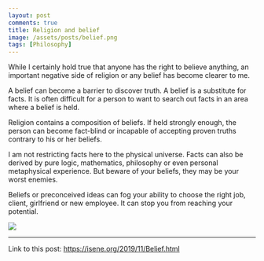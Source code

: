 ```yaml
---
layout: post
comments: true
title: Religion and belief
image: /assets/posts/belief.png
tags: [Philosophy]
---
```


While I certainly hold true that anyone has the right to believe anything,
an important negative side of religion or any belief has become clearer to me.

A belief can become a barrier to discover truth. A belief is a substitute
for facts. It is often difficult for a person to want to search out facts in
an area where a belief is held.

Religion contains a composition of beliefs. If held strongly enough, the
person can become fact-blind or incapable of accepting proven truths contrary
to his or her beliefs.

I am not restricting facts here to the physical universe. Facts can also be
derived by pure logic, mathematics, philosophy or even personal metaphysical
experience. But beware of your beliefs, they may be your worst enemies.

Beliefs or preconceived ideas can fog your ability to choose the right job,
client, girlfriend or new employee. It can stop you from reaching your
potential.

![](https://isene.org/assets/posts/belief.png)

---
Link to this post: <https://isene.org/2019/11/Belief.html>
